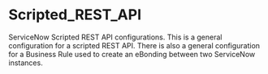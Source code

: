 # Scripted_REST_API
ServiceNow Scripted REST API configurations.
This is a general configuration for a scripted REST API.
There is also a general configuration for a Business Rule used to create an eBonding between two ServiceNow instances.
